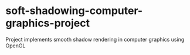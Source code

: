 # soft-shadowing-computer-graphics-project
Project implements smooth shadow rendering in computer graphics using OpenGL
